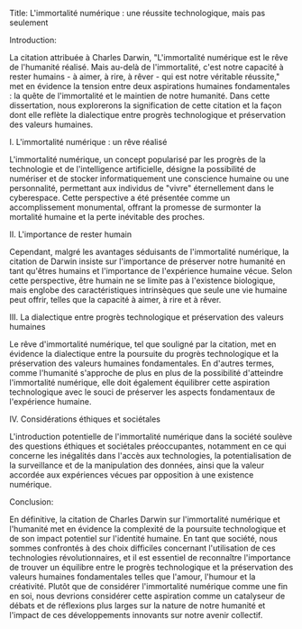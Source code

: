 Title: L'immortalité numérique : une réussite technologique, mais pas seulement

Introduction:

La citation attribuée à Charles Darwin, "L'immortalité numérique est le rêve de l'humanité réalisé. Mais au-delà de l'immortalité, c'est notre capacité à rester humains - à aimer, à rire, à rêver - qui est notre véritable réussite," met en évidence la tension entre deux aspirations humaines fondamentales : la quête de l'immortalité et le maintien de notre humanité. Dans cette dissertation, nous explorerons la signification de cette citation et la façon dont elle reflète la dialectique entre progrès technologique et préservation des valeurs humaines.

I. L'immortalité numérique : un rêve réalisé

L'immortalité numérique, un concept popularisé par les progrès de la technologie et de l'intelligence artificielle, désigne la possibilité de numériser et de stocker informatiquement une conscience humaine ou une personnalité, permettant aux individus de "vivre" éternellement dans le cyberespace. Cette perspective a été présentée comme un accomplissement monumental, offrant la promesse de surmonter la mortalité humaine et la perte inévitable des proches.

II. L'importance de rester humain

Cependant, malgré les avantages séduisants de l'immortalité numérique, la citation de Darwin insiste sur l'importance de préserver notre humanité en tant qu'êtres humains et l'importance de l'expérience humaine vécue. Selon cette perspective, être humain ne se limite pas à l'existence biologique, mais englobe des caractéristiques intrinsèques que seule une vie humaine peut offrir, telles que la capacité à aimer, à rire et à rêver.

III. La dialectique entre progrès technologique et préservation des valeurs humaines

Le rêve d'immortalité numérique, tel que souligné par la citation, met en évidence la dialectique entre la poursuite du progrès technologique et la préservation des valeurs humaines fondamentales. En d'autres termes, comme l'humanité s'approche de plus en plus de la possibilité d'atteindre l'immortalité numérique, elle doit également équilibrer cette aspiration technologique avec le souci de préserver les aspects fondamentaux de l'expérience humaine.

IV. Considérations éthiques et sociétales

L'introduction potentielle de l'immortalité numérique dans la société soulève des questions éthiques et sociétales préoccupantes, notamment en ce qui concerne les inégalités dans l'accès aux technologies, la potentialisation de la surveillance et de la manipulation des données, ainsi que la valeur accordée aux expériences vécues par opposition à une existence numérique.

Conclusion:

En définitive, la citation de Charles Darwin sur l'immortalité numérique et l'humanité met en évidence la complexité de la poursuite technologique et de son impact potentiel sur l'identité humaine. En tant que société, nous sommes confrontés à des choix difficiles concernant l'utilisation de ces technologies révolutionnaires, et il est essentiel de reconnaître l'importance de trouver un équilibre entre le progrès technologique et la préservation des valeurs humaines fondamentales telles que l'amour, l'humour et la créativité. Plutôt que de considérer l'immortalité numérique comme une fin en soi, nous devrions considérer cette aspiration comme un catalyseur de débats et de réflexions plus larges sur la nature de notre humanité et l'impact de ces développements innovants sur notre avenir collectif.
